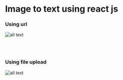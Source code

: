 # Image to text using react js

###  Using  url

![all text](https://github.com/atanu20/find-text-from-image-using-react-js/blob/master/searcurl.png)

<br>
<br>

###  Using file upload

![all text](https://github.com/atanu20/find-text-from-image-using-react-js/blob/master/imgtotext.png)
